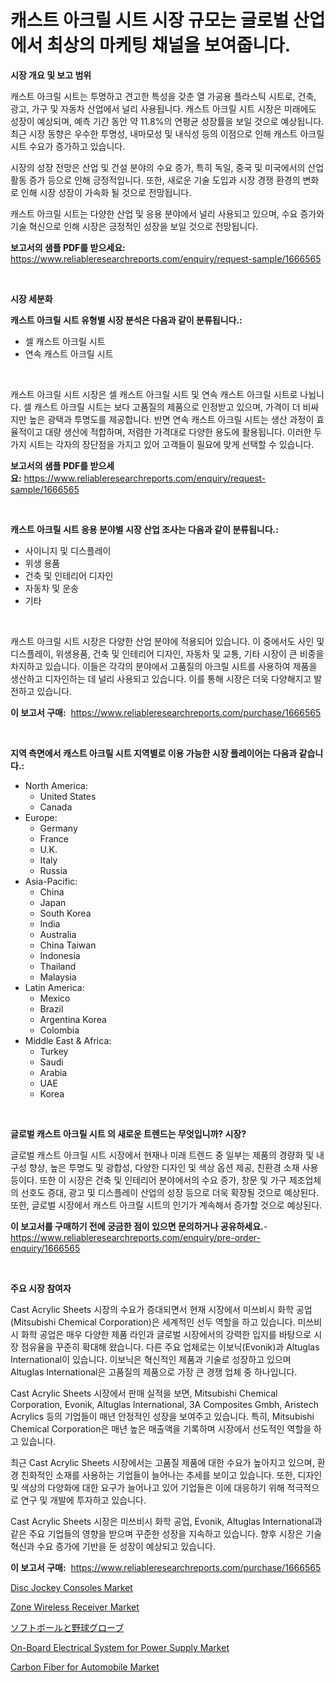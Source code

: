<p><h1>캐스트 아크릴 시트 시장 규모는 글로벌 산업에서 최상의 마케팅 채널을 보여줍니다.</h1></p><p><strong>시장 개요 및 보고 범위</strong></p>
<p><p>캐스트 아크릴 시트는 투명하고 견고한 특성을 갖춘 열 가공용 플라스틱 시트로, 건축, 광고, 가구 및 자동차 산업에서 널리 사용됩니다. 캐스트 아크릴 시트 시장은 미래에도 성장이 예상되며, 예측 기간 동안 약 11.8%의 연평균 성장률을 보일 것으로 예상됩니다. 최근 시장 동향은 우수한 투명성, 내마모성 및 내식성 등의 이점으로 인해 캐스트 아크릴 시트 수요가 증가하고 있습니다.</p><p>시장의 성장 전망은 산업 및 건설 분야의 수요 증가, 특히 독일, 중국 및 미국에서의 산업 활동 증가 등으로 인해 긍정적입니다. 또한, 새로운 기술 도입과 시장 경쟁 환경의 변화로 인해 시장 성장이 가속화 될 것으로 전망됩니다.</p><p>캐스트 아크릴 시트는 다양한 산업 및 응용 분야에서 널리 사용되고 있으며, 수요 증가와 기술 혁신으로 인해 시장은 긍정적인 성장을 보일 것으로 전망됩니다.</p></p>
<p><strong>보고서의 샘플 PDF를 받으세요:</strong> <a href="https://www.reliableresearchreports.com/enquiry/request-sample/1666565">https://www.reliableresearchreports.com/enquiry/request-sample/1666565</a></p>
<p>&nbsp;</p>
<p><strong>시장 세분화</strong></p>
<p><strong>캐스트 아크릴 시트 유형별 시장 분석은 다음과 같이 분류됩니다.:</strong></p>
<p><ul><li>셀 캐스트 아크릴 시트</li><li>연속 캐스트 아크릴 시트</li></ul></p>
<p>&nbsp;</p>
<p><p>캐스트 아크릴 시트 시장은 셀 캐스트 아크릴 시트 및 연속 캐스트 아크릴 시트로 나뉩니다. 셀 캐스트 아크릴 시트는 보다 고품질의 제품으로 인정받고 있으며, 가격이 더 비싸지만 높은 광택과 투명도를 제공합니다. 반면 연속 캐스트 아크릴 시트는 생산 과정이 효율적이고 대량 생산에 적합하며, 저렴한 가격대로 다양한 용도에 활용됩니다. 이러한 두 가지 시트는 각자의 장단점을 가지고 있어 고객들이 필요에 맞게 선택할 수 있습니다.</p></p>
<p><strong>보고서의 샘플 PDF를 받으세요:</strong>&nbsp;<a href="https://www.reliableresearchreports.com/enquiry/request-sample/1666565">https://www.reliableresearchreports.com/enquiry/request-sample/1666565</a></p>
<p>&nbsp;</p>
<p><strong> 캐스트 아크릴 시트 응용 분야별 시장 산업 조사는 다음과 같이 분류됩니다.:</strong></p>
<p><ul><li>사이니지 및 디스플레이</li><li>위생 용품</li><li>건축 및 인테리어 디자인</li><li>자동차 및 운송</li><li>기타</li></ul></p>
<p>&nbsp;</p>
<p><p>캐스트 아크릴 시트 시장은 다양한 산업 분야에 적용되어 있습니다. 이 중에서도 사인 및 디스플레이, 위생용품, 건축 및 인테리어 디자인, 자동차 및 교통, 기타 시장이 큰 비중을 차지하고 있습니다. 이들은 각각의 분야에서 고품질의 아크릴 시트를 사용하여 제품을 생산하고 디자인하는 데 널리 사용되고 있습니다. 이를 통해 시장은 더욱 다양해지고 발전하고 있습니다.</p></p>
<p><strong>이 보고서 구매:</strong>&nbsp; <a href="https://www.reliableresearchreports.com/purchase/1666565">https://www.reliableresearchreports.com/purchase/1666565</a></p>
<p>&nbsp;</p>
<p><strong>지역 측면에서 캐스트 아크릴 시트 지역별로 이용 가능한 시장 플레이어는 다음과 같습니다.:</strong></p>
<p><ul>
    <li>
        North America:
        <ul>
            <li>United States</li>
            <li>Canada</li>
        </ul>
    </li>
    <li>
        Europe:
        <ul>
            <li>Germany</li>
            <li>France</li>
            <li>U.K.</li>
            <li>Italy</li>
            <li>Russia</li>
        </ul>
    </li>
    <li>
        Asia-Pacific:
        <ul>
            <li>China</li>
            <li>Japan</li>
            <li>South Korea</li>
            <li>India</li>
            <li>Australia</li>
            <li>China Taiwan</li>
            <li>Indonesia</li>
            <li>Thailand</li>
            <li>Malaysia</li>
        </ul>
    </li>
    <li>
        Latin America:
        <ul>
            <li>Mexico</li>
            <li>Brazil</li>
            <li>Argentina Korea</li>
            <li>Colombia</li>
        </ul>
    </li>
    <li>
        Middle East & Africa:
        <ul>
            <li>Turkey</li>
            <li>Saudi</li>
            <li>Arabia</li>
            <li>UAE</li>
            <li>Korea</li>
        </ul>
    </li>
    </ul></p>
<p>&nbsp;</p>
<p><strong>글로벌 캐스트 아크릴 시트 의 새로운 트렌드는 무엇입니까? 시장?</strong></p>
<p><p>글로벌 캐스트 아크릴 시트 시장에서 현재나 미래 트렌드 중 일부는 제품의 경량화 및 내구성 향상, 높은 투명도 및 광합성, 다양한 디자인 및 색상 옵션 제공, 친환경 소재 사용 등이다. 또한 이 시장은 건축 및 인테리어 분야에서의 수요 증가, 창문 및 가구 제조업체의 선호도 증대, 광고 및 디스플레이 산업의 성장 등으로 더욱 확장될 것으로 예상된다. 또한, 글로벌 시장에서 캐스트 아크릴 시트의 인기가 계속해서 증가할 것으로 예상된다.</p></p>
<p><strong>이 보고서를 구매하기 전에 궁금한 점이 있으면 문의하거나 공유하세요.</strong>- <a href="https://www.reliableresearchreports.com/enquiry/pre-order-enquiry/1666565">https://www.reliableresearchreports.com/enquiry/pre-order-enquiry/1666565</a></p>
<p>&nbsp;</p>
<p><strong>주요 시장 참여자</strong></p>
<p><p>Cast Acrylic Sheets 시장의 수요가 증대되면서 현재 시장에서 미쓰비시 화학 공업(Mitsubishi Chemical Corporation)은 세계적인 선두 역할을 하고 있습니다. 미쓰비시 화학 공업은 매우 다양한 제품 라인과 글로벌 시장에서의 강력한 입지를 바탕으로 시장 점유율을 꾸준히 확대해 왔습니다. 다른 주요 업체로는 이보닉(Evonik)과 Altuglas International이 있습니다. 이보닉은 혁신적인 제품과 기술로 성장하고 있으며 Altuglas International은 고품질의 제품으로 가장 큰 경쟁 업체 중 하나입니다.</p><p>Cast Acrylic Sheets 시장에서 판매 실적을 보면, Mitsubishi Chemical Corporation, Evonik, Altuglas International, 3A Composites Gmbh, Aristech Acrylics 등의 기업들이 매년 안정적인 성장을 보여주고 있습니다. 특히, Mitsubishi Chemical Corporation은 매년 높은 매출액을 기록하며 시장에서 선도적인 역할을 하고 있습니다.</p><p>최근 Cast Acrylic Sheets 시장에서는 고품질 제품에 대한 수요가 높아지고 있으며, 환경 친화적인 소재를 사용하는 기업들이 늘어나는 추세를 보이고 있습니다. 또한, 디자인 및 색상의 다양화에 대한 요구가 늘어나고 있어 기업들은 이에 대응하기 위해 적극적으로 연구 및 개발에 투자하고 있습니다.</p><p>Cast Acrylic Sheets 시장은 미쓰비시 화학 공업, Evonik, Altuglas International과 같은 주요 기업들의 영향을 받으며 꾸준한 성장을 지속하고 있습니다. 향후 시장은 기술 혁신과 수요 증가에 기반을 둔 성장이 예상되고 있습니다.</p></p>
<p><strong>이 보고서 구매:</strong>&nbsp;&nbsp;<a href="https://www.reliableresearchreports.com/purchase/1666565">https://www.reliableresearchreports.com/purchase/1666565</a></p>
<p><p><a href="https://github.com/castoriffic/Market-Research-Report-List-4/blob/main/disc-jockey-consoles-market.md">Disc Jockey Consoles Market</a></p><p><a href="https://github.com/yoshih12/Market-Research-Report-List-2/blob/main/zone-wireless-receiver-market.md">Zone Wireless Receiver Market</a></p><p><a href="https://github.com/jkjreqjscoxx7/Market-Research-Report-List-1/blob/main/587193015182.md">ソフトボールと野球グローブ</a></p><p><a href="https://issuu.com/reportprime-2/docs/on-board-electrical-system-for-power-supply-market">On-Board Electrical System for Power Supply Market</a></p><p><a href="https://issuu.com/reportprime-2/docs/carbon-fiber-for-automobile-market-size-2030.pptx">Carbon Fiber for Automobile Market</a></p></p>
